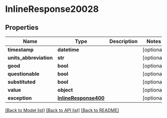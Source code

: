 # InlineResponse20028

## Properties
Name | Type | Description | Notes
------------ | ------------- | ------------- | -------------
**timestamp** | **datetime** |  | [optional] 
**units_abbreviation** | **str** |  | [optional] 
**good** | **bool** |  | [optional] 
**questionable** | **bool** |  | [optional] 
**substituted** | **bool** |  | [optional] 
**value** | **object** |  | [optional] 
**exception** | [**InlineResponse400**](InlineResponse400.md) |  | [optional] 

[[Back to Model list]](../README.md#documentation-for-models) [[Back to API list]](../README.md#documentation-for-api-endpoints) [[Back to README]](../README.md)


